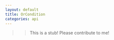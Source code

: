 ```yaml
---
layout: default
title: OrCondition
categories: api
---
```


>>This is a stub!  Please contribute to me!
